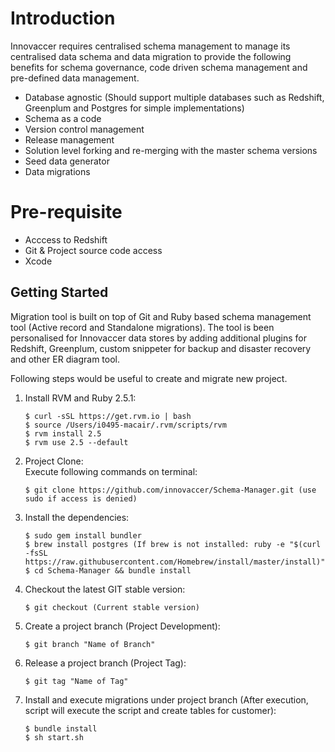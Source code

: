 # Introduction

Innovaccer requires centralised schema management to manage its centralised data schema and data migration to provide the following benefits for schema governance, code driven schema management and pre-defined data management.

* Database agnostic (Should support multiple databases such as Redshift, Greenplum and Postgres for simple implementations)
* Schema as a code
* Version control management 
* Release management 
* Solution level forking and re-merging with the master schema versions 
* Seed data generator
* Data migrations

# Pre-requisite 

- Acccess to Redshift 
- Git & Project source code access
- Xcode

## Getting Started

Migration tool is built on top of Git and Ruby based schema management tool (Active record and Standalone migrations). The tool is been personalised for Innovaccer data stores by adding additional plugins for Redshift, Greenplum, custom snippeter for backup and disaster recovery and other ER diagram tool.

Following steps would be useful to create and migrate new project.

1. Install RVM and Ruby 2.5.1:</br> 

       $ curl -sSL https://get.rvm.io | bash
       $ source /Users/i0495-macair/.rvm/scripts/rvm
       $ rvm install 2.5
       $ rvm use 2.5 --default

2. Project Clone:</br> 
   Execute following commands on terminal:</br>
           
       $ git clone https://github.com/innovaccer/Schema-Manager.git (use sudo if access is denied)

3. Install the dependencies:</br>

       $ sudo gem install bundler
       $ brew install postgres (If brew is not installed: ruby -e "$(curl -fsSL https://raw.githubusercontent.com/Homebrew/install/master/install)")
       $ cd Schema-Manager && bundle install
        
4. Checkout the latest GIT stable version:</br>

       $ git checkout (Current stable version)

5. Create a project branch (Project Development):</br>

       $ git branch "Name of Branch" 
	   
6. Release a project branch (Project Tag):</br>

       $ git tag "Name of Tag" 
	   
7. Install and execute migrations under project branch (After execution, script will execute the script and create tables for customer):</br>

       $ bundle install
       $ sh start.sh 
